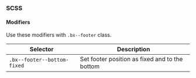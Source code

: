 ### SCSS

#### Modifiers

Use these modifiers with `.bx--footer` class.

| Selector                    | Description                                    |
| --------------------------- | ---------------------------------------------- |
| `.bx--footer--bottom-fixed` | Set footer position as fixed and to the bottom |

